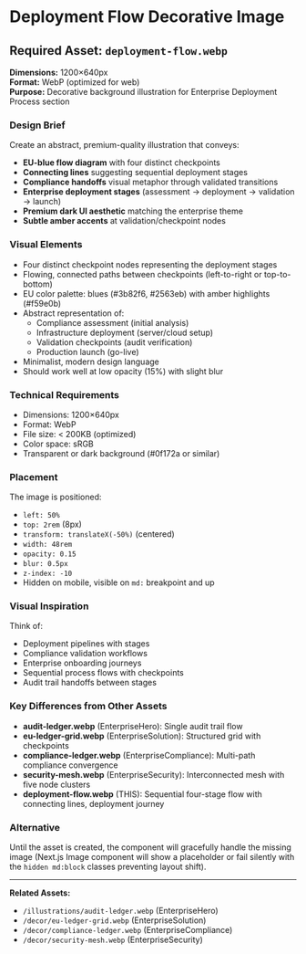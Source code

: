 # Deployment Flow Decorative Image

## Required Asset: `deployment-flow.webp`

**Dimensions:** 1200×640px  
**Format:** WebP (optimized for web)  
**Purpose:** Decorative background illustration for Enterprise Deployment Process section

### Design Brief

Create an abstract, premium-quality illustration that conveys:

- **EU-blue flow diagram** with four distinct checkpoints
- **Connecting lines** suggesting sequential deployment stages
- **Compliance handoffs** visual metaphor through validated transitions
- **Enterprise deployment stages** (assessment → deployment → validation → launch)
- **Premium dark UI aesthetic** matching the enterprise theme
- **Subtle amber accents** at validation/checkpoint nodes

### Visual Elements

- Four distinct checkpoint nodes representing the deployment stages
- Flowing, connected paths between checkpoints (left-to-right or top-to-bottom)
- EU color palette: blues (#3b82f6, #2563eb) with amber highlights (#f59e0b)
- Abstract representation of:
  - Compliance assessment (initial analysis)
  - Infrastructure deployment (server/cloud setup)
  - Validation checkpoints (audit verification)
  - Production launch (go-live)
- Minimalist, modern design language
- Should work well at low opacity (15%) with slight blur

### Technical Requirements

- Dimensions: 1200×640px
- Format: WebP
- File size: < 200KB (optimized)
- Color space: sRGB
- Transparent or dark background (#0f172a or similar)

### Placement

The image is positioned:
- `left: 50%`
- `top: 2rem` (8px)
- `transform: translateX(-50%)` (centered)
- `width: 48rem`
- `opacity: 0.15`
- `blur: 0.5px`
- `z-index: -10`
- Hidden on mobile, visible on `md:` breakpoint and up

### Visual Inspiration

Think of:
- Deployment pipelines with stages
- Compliance validation workflows
- Enterprise onboarding journeys
- Sequential process flows with checkpoints
- Audit trail handoffs between stages

### Key Differences from Other Assets

- **audit-ledger.webp** (EnterpriseHero): Single audit trail flow
- **eu-ledger-grid.webp** (EnterpriseSolution): Structured grid with checkpoints
- **compliance-ledger.webp** (EnterpriseCompliance): Multi-path compliance convergence
- **security-mesh.webp** (EnterpriseSecurity): Interconnected mesh with five node clusters
- **deployment-flow.webp** (THIS): Sequential four-stage flow with connecting lines, deployment journey

### Alternative

Until the asset is created, the component will gracefully handle the missing image (Next.js Image component will show a placeholder or fail silently with the `hidden md:block` classes preventing layout shift).

---

**Related Assets:**
- `/illustrations/audit-ledger.webp` (EnterpriseHero)
- `/decor/eu-ledger-grid.webp` (EnterpriseSolution)
- `/decor/compliance-ledger.webp` (EnterpriseCompliance)
- `/decor/security-mesh.webp` (EnterpriseSecurity)
